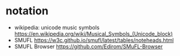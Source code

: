 # notation

* wikipedia: unicode music symbols https://en.wikipedia.org/wiki/Musical_Symbols_(Unicode_block)
* SMUFL https://w3c.github.io/smufl/latest/tables/noteheads.html
* SMUFL Browser https://github.com/Edirom/SMuFL-Browser